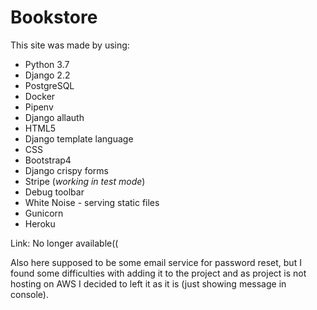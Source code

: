 # Bookstore
This site was made by using:
- Python 3.7
- Django 2.2
- PostgreSQL
- Docker
- Pipenv
- Django allauth
- HTML5
- Django template language
- CSS
- Bootstrap4
- Django crispy forms
- Stripe (*working in test mode*)
- Debug toolbar
- White Noise - serving static files
- Gunicorn
- Heroku

Link: No longer available((

Also here supposed to be some email service for password reset, but I found some difficulties with adding it to the project and as project is not hosting on AWS I decided to left it as it is (just showing message in console).
